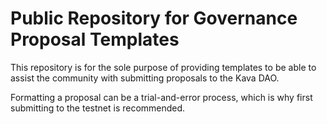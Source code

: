 # Public Repository for Governance Proposal Templates
This repository is for the sole purpose of providing templates to be able to assist the community with submitting proposals to the Kava DAO.

Formatting a proposal can be a trial-and-error process, which is why first submitting to the testnet is recommended.